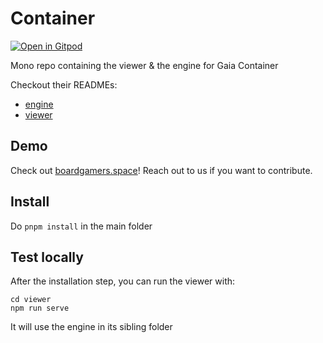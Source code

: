 # Container

[![Open in Gitpod](https://gitpod.io/button/open-in-gitpod.svg)](https://gitpod.io/#https://github.com/boardgamers/container)

Mono repo containing the viewer & the engine for Gaia Container

Checkout their READMEs:

- [engine](./engine/README.md)
- [viewer](./viewer/README.md)

## Demo

Check out [boardgamers.space](https://www.boardgamers.space)! Reach out to us if you want to contribute.

## Install

Do `pnpm install` in the main folder

## Test locally

After the installation step, you can run the viewer with:

```
cd viewer
npm run serve
```

It will use the engine in its sibling folder
